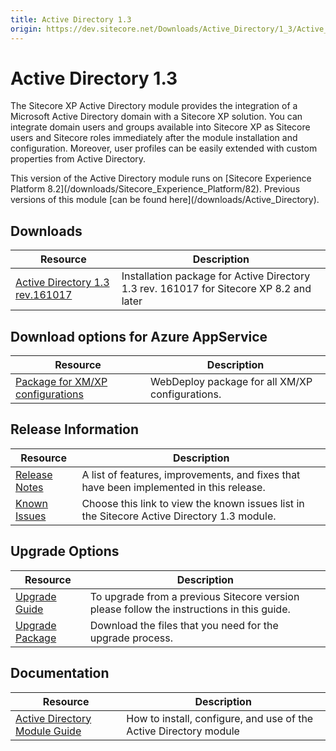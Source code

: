 ```yaml
---
title: Active Directory 1.3
origin: https://dev.sitecore.net/Downloads/Active_Directory/1_3/Active_Directory_1_3.aspx
---
```


# Active Directory 1.3

The Sitecore XP Active Directory module provides the integration of a Microsoft Active Directory domain with a Sitecore XP solution. You can integrate domain users and groups available into Sitecore XP as Sitecore users and Sitecore roles immediately after the module installation and configuration. Moreover, user profiles can be easily extended with custom properties from Active Directory.

  <Alert variant='warning' mb={4}>
    <AlertIcon />
    This version of the Active Directory module runs on [Sitecore Experience Platform 8.2](/downloads/Sitecore_Experience_Platform/82).  
Previous versions of this module [can be found here](/downloads/Active_Directory).
  </Alert>
  

## Downloads

 | Resource | Description |
 | --- | --- |
 | [Active Directory 1.3 rev.161017](https://sitecoredev.azureedge.net/~/media/51ABD5676D4046D2B996869CDEC97DCF.ashx?date=20161020T111127) | Installation package for Active Directory 1.3 rev. 161017 for Sitecore XP 8.2 and later |

## Download options for Azure AppService

 | Resource | Description |
 | --- | --- |
 | [Package for XM/XP configurations](https://sitecoredev.azureedge.net/~/media/925B54DA35564663AB2266846EB6D1F0.ashx?date=20170628T134439) | WebDeploy package for all XM/XP configurations. |

## Release Information

 | Resource | Description |
 | --- | --- |
 | [Release Notes](/downloads/Active%20Directory/1%203/Active%20Directory%201%203/Release%20Notes) | A list of features, improvements, and fixes that have been implemented in this release. |
 | [Known Issues](/downloads/Active%20Directory/1%203/Active%20Directory%201%203/Known%20Issues) | Choose this link to view the known issues list in the Sitecore Active Directory 1.3 module. |

## Upgrade Options

 | Resource | Description |
 | --- | --- |
 | [Upgrade Guide](/downloads/Active%20Directory/1%203/Active%20Directory%201%203/Upgrade%20Guide) | To upgrade from a previous Sitecore version please follow the instructions in this guide. |
 | [Upgrade Package](https://sitecoredev.azureedge.net/~/media/96DDB71B2F6E4EDE9C162E4782564F8B.ashx?date=20161020T111638) | Download the files that you need for the upgrade process. |

## Documentation

 | Resource | Description |
 | --- | --- |
 | [Active Directory Module Guide](https://sitecoredev.azureedge.net/~/media/FC12882D2A9F4D27A042B20DA2C54A99.ashx?date=20170629T110908) | How to install, configure, and use of the Active Directory module |